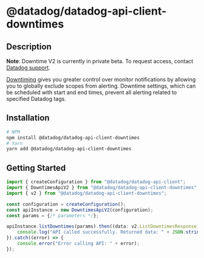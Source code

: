 # @datadog/datadog-api-client-downtimes

## Description

**Note**: Downtime V2 is currently in private beta. To request access, contact [Datadog support](https://docs.datadoghq.com/help/).

[Downtiming](https://docs.datadoghq.com/monitors/notify/downtimes) gives
you greater control over monitor notifications by allowing you to globally exclude
scopes from alerting. Downtime settings, which can be scheduled with start and
end times, prevent all alerting related to specified Datadog tags.

## Installation

```sh
# NPM
npm install @datadog/datadog-api-client-downtimes
# Yarn
yarn add @datadog/datadog-api-client-downtimes
```

## Getting Started
```ts
import { createConfiguration } from "@datadog/datadog-api-client";
import { DowntimesApiV2 } from "@datadog/datadog-api-client-downtimes";
import { v2 } from "@datadog/datadog-api-client-downtimes";

const configuration = createConfiguration();
const apiInstance = new DowntimesApiV2(configuration);
const params = {/* parameters */};

apiInstance.listDowntimes(params).then((data: v2.ListDowntimesResponse) => {
    console.log("API called successfully. Returned data: " + JSON.stringify(data));
}).catch((error) => {
    console.error("Error calling API: " + error);
});
```